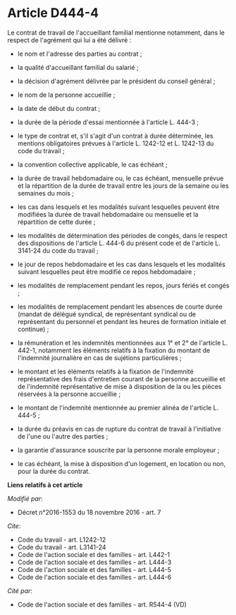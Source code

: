 # Article D444-4

Le contrat de travail de l'accueillant familial mentionne notamment, dans le respect de l'agrément qui lui a été délivré :

- le nom et l'adresse des parties au contrat ;

- la qualité d'accueillant familial du salarié ;

- la décision d'agrément délivrée par le président du conseil général ;

- le nom de la personne accueillie ;

- la date de début du contrat ;

- la durée de la période d'essai mentionnée à l'article L. 444-3 ;

- le type de contrat et, s'il s'agit d'un contrat à durée déterminée, les mentions obligatoires prévues à l'article L.
1242-12 et L. 1242-13 du code du travail ;

- la convention collective applicable, le cas échéant ;

- la durée de travail hebdomadaire ou, le cas échéant, mensuelle prévue et la répartition de la durée de travail entre les
jours de la semaine ou les semaines du mois ;

- les cas dans lesquels et les modalités suivant lesquelles peuvent être modifiées la durée de travail hebdomadaire ou
mensuelle et la répartition de cette durée ;

- les modalités de détermination des périodes de congés, dans le respect des dispositions de l'article L. 444-6 du présent
code et de l'article L. 3141-24 du code du travail ;

- le jour de repos hebdomadaire et les cas dans lesquels et les modalités suivant lesquelles peut être modifié ce repos
hebdomadaire ;

- les modalités de remplacement pendant les repos, jours fériés et congés ;

- les modalités de remplacement pendant les absences de courte durée (mandat de délégué syndical, de représentant syndical ou
de représentant du personnel et pendant les heures de formation initiale et continue) ;

- la rémunération et les indemnités mentionnées aux 1° et 2° de l'article L. 442-1, notamment les éléments relatifs à la
fixation du montant de l'indemnité journalière en cas de sujétions particulières ;

- le montant et les éléments relatifs à la fixation de l'indemnité représentative des frais d'entretien courant de la
personne accueillie et de l'indemnité représentative de mise à disposition de la ou les pièces réservées à la personne
accueillie ;

- le montant de l'indemnité mentionnée au premier alinéa de l'article L. 444-5 ;

- la durée du préavis en cas de rupture du contrat de travail à l'initiative de l'une ou l'autre des parties ;

- la garantie d'assurance souscrite par la personne morale employeur ;

- le cas échéant, la mise à disposition d'un logement, en location ou non, pour la durée du contrat.

**Liens relatifs à cet article**

_Modifié par_:

  - Décret n°2016-1553 du 18 novembre 2016 - art. 7

_Cite_:

  - Code du travail - art. L1242-12
  - Code du travail - art. L3141-24
  - Code de l'action sociale et des familles - art. L442-1
  - Code de l'action sociale et des familles - art. L444-3
  - Code de l'action sociale et des familles - art. L444-5
  - Code de l'action sociale et des familles - art. L444-6

_Cité par_:

  - Code de l'action sociale et des familles - art. R544-4 (VD)
